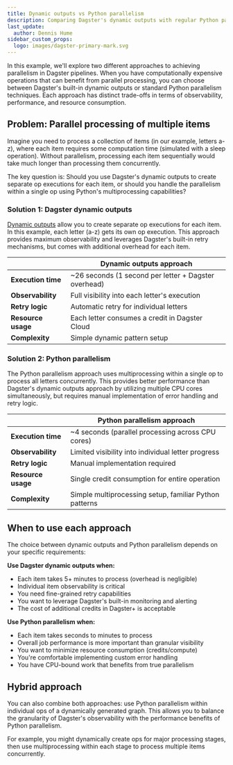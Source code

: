 ```yaml
---
title: Dynamic outputs vs Python parallelism
description: Comparing Dagster's dynamic outputs with regular Python parallelism for concurrent processing.
last_update:
  author: Dennis Hume
sidebar_custom_props:
  logo: images/dagster-primary-mark.svg
---
```


In this example, we'll explore two different approaches to achieving parallelism in Dagster pipelines. When you have computationally expensive operations that can benefit from parallel processing, you can choose between Dagster's built-in dynamic outputs or standard Python parallelism techniques. Each approach has distinct trade-offs in terms of observability, performance, and resource consumption.

## Problem: Parallel processing of multiple items

Imagine you need to process a collection of items (in our example, letters a-z), where each item requires some computation time (simulated with a sleep operation). Without parallelism, processing each item sequentially would take much longer than processing them concurrently.

The key question is: Should you use Dagster's dynamic outputs to create separate op executions for each item, or should you handle the parallelism within a single op using Python's multiprocessing capabilities?

### Solution 1: Dagster dynamic outputs

[Dynamic outputs](/api/dagster/dynamic#dagster.DynamicOutput) allow you to create separate op executions for each item. In this example, each letter (a-z) gets its own op execution. This approach provides maximum observability and leverages Dagster's built-in retry mechanisms, but comes with additional overhead for each item.

<CodeExample
  path="docs_projects/project_mini/src/project_mini/defs/dynamic_vs_parallel/dynamic_outputs.py"
  language="python"
  title="src/project_mini/defs/dynamic_vs_parallel/dynamic_outputs.py"
/>

|                    | **Dynamic outputs approach**                         |
| ------------------ | ---------------------------------------------------- |
| **Execution time** | ~26 seconds (1 second per letter + Dagster overhead) |
| **Observability**  | Full visibility into each letter's execution         |
| **Retry logic**    | Automatic retry for individual letters               |
| **Resource usage** | Each letter consumes a credit in Dagster Cloud       |
| **Complexity**     | Simple dynamic pattern setup                         |

### Solution 2: Python parallelism

The Python parallelism approach uses multiprocessing within a single op to process all letters concurrently. This provides better performance than Dagster's dynamic outputs approach by utilizing multiple CPU cores simultaneously, but requires manual implementation of error handling and retry logic.

<CodeExample
  path="docs_projects/project_mini/src/project_mini/defs/dynamic_vs_parallel/python_parallelism.py"
  language="python"
  title="src/project_mini/defs/dynamic_vs_parallel/python_parallelism.py"
/>

|                    | **Python parallelism approach**                        |
| ------------------ | ------------------------------------------------------ |
| **Execution time** | ~4 seconds (parallel processing across CPU cores)      |
| **Observability**  | Limited visibility into individual letter progress     |
| **Retry logic**    | Manual implementation required                         |
| **Resource usage** | Single credit consumption for entire operation         |
| **Complexity**     | Simple multiprocessing setup, familiar Python patterns |

## When to use each approach

The choice between dynamic outputs and Python parallelism depends on your specific requirements:

**Use Dagster dynamic outputs when:**

- Each item takes 5+ minutes to process (overhead is negligible)
- Individual item observability is critical
- You need fine-grained retry capabilities
- You want to leverage Dagster's built-in monitoring and alerting
- The cost of additional credits in Dagster+ is acceptable

**Use Python parallelism when:**

- Each item takes seconds to minutes to process
- Overall job performance is more important than granular visibility
- You want to minimize resource consumption (credits/compute)
- You're comfortable implementing custom error handling
- You have CPU-bound work that benefits from true parallelism

## Hybrid approach

You can also combine both approaches: use Python parallelism within individual ops of a dynamically generated graph. This allows you to balance the granularity of Dagster's observability with the performance benefits of Python parallelism.

For example, you might dynamically create ops for major processing stages, then use multiprocessing within each stage to process multiple items concurrently.
